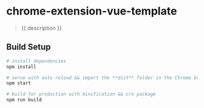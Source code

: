 # chrome-extension-vue-template

> {{ description }}

## Build Setup

``` bash
# install dependencies
npm install

# serve with auto reload && import the **dist** folder in the Chrome browser
npm start

# build for production with minification && crx package
npm run build
```
